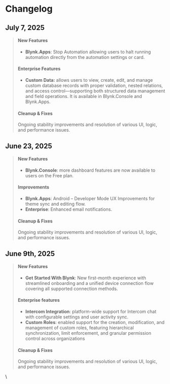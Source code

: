 # Changelog

## July 7, 2025

> #### New Features
>
> * **Blynk.Apps**: Stop Automation allowing users to halt running automation directly from the automation settings or card.
>
>
>
> #### Enterprise Features
>
> * **Custom Data:** allows users to view, create, edit, and manage custom database records with proper validation, nested relations, and access control—supporting both structured data management and field operations. It is available in Blynk.Console and Blynk.Apps.
>
>
>
> #### Cleanup & Fixes
>
> Ongoing stability improvements and resolution of various UI, logic, and performance issues.

## June 23, 2025

> #### New Features
>
> * **Blynk.Console**: more dashboard features are now available to users on the Free plan.
>
>
>
> #### Improvements
>
> * **Blynk.Apps**: Android – Developer Mode UX Improvements for theme sync and editing flow.
> * **Enterprise**: Enhanced email notifications.
>
>
>
> #### Cleanup & Fixes
>
> Ongoing stability improvements and resolution of various UI, logic, and performance issues.



## June 9th, 2025&#x20;

> #### New Features
>
> * **Get Started With Blynk**: New first-month experience with streamlined onboarding and a unified device connection flow covering all supported connection methods.
>
>
>
> #### Enterprise features
>
> * **Intercom Integration**: platform-wide support for Intercom chat with configurable settings and user activity sync.&#x20;
> * **Custom Roles**: enabled support for the creation, modification, and management of custom roles, featuring hierarchical synchronization, limit enforcement, and granular permission control across organizations
>
>
>
> #### Cleanup & Fixes
>
> Ongoing stability improvements and resolution of various UI, logic, and performance issues.

\
